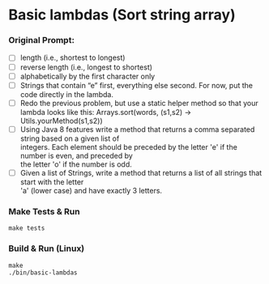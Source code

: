 # Basic lambdas (Sort string array)

### Original Prompt:
- [ ] length (i.e., shortest to longest)
- [ ] reverse length (i.e., longest to shortest)
- [ ] alphabetically by the first character only
- [ ] Strings that contain “e” first, everything else second. For now, put the code directly in the lambda.
- [ ] Redo the previous problem, but use a static helper method so that your lambda looks like this:
      Arrays.sort(words, (s1,s2) -> Utils.yourMethod(s1,s2))
- [ ] Using Java 8 features write a method that returns a comma separated string based on a given list of  
      integers. Each element should be preceded by the letter 'e' if the number is even, and preceded by  
      the letter 'o' if the number is odd.
- [ ] Given a list of Strings, write a method that returns a list of all strings that start with the letter  
      'a' (lower case) and have exactly 3 letters. 

### Make Tests & Run
```
make tests
```

### Build & Run (Linux)
```
make
./bin/basic-lambdas
```
